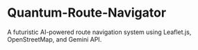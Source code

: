 # Quantum-Route-Navigator
A futuristic AI-powered route navigation system using Leaflet.js, OpenStreetMap, and Gemini API.
